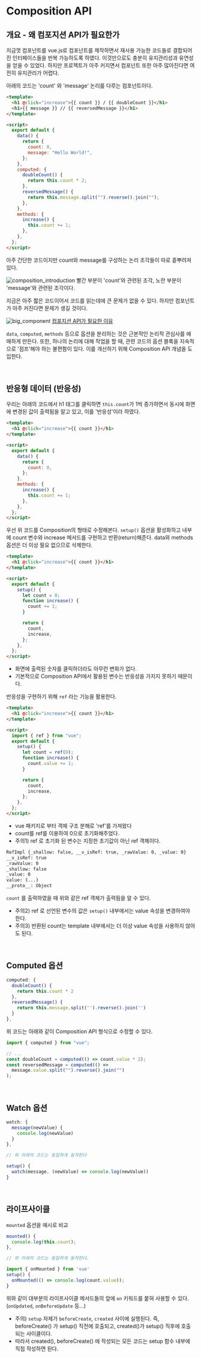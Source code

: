 # Composition API

## 개요 - 왜 컴포지션 API가 필요한가

지금껏 컴포넌트를 vue.js로 컴포넌트를 제작하면서 재사용 가능한 코드들로 결합되어진 인터페이스들을 반복 가능하도록 하였다. 이것만으로도 충분히 유지관리성과 유연성을 얻을 수 있었다. 하지만 프로젝트가 아주 커지면서 컴포넌트 또한 아주 많아진다면 여전히 유지관리가 어렵다.

아래의 코드는 'count' 와 'message' 논리를 다루는 컴포넌트이다.

```html
<template>
  <h1 @click="increase">{{ count }} / {{ doubleCount }}</h1>
  <h1>{{ message }} // {{ reversedMessage }}</h1>
</template>

<script>
  export default {
    data() {
      return {
        count: 0,
        message: "Hello World!",
      };
    },
    computed: {
      doubleCount() {
        return this.count * 2;
      },
      reversedMessage() {
        return this.message.split("").reverse().join("");
      },
    },
    methods: {
      increase() {
        this.count += 1;
      },
    },
  };
</script>
```

아주 간단한 코드이지만 count와 message를 구성하는 논리 조각들이 따로 흩뿌려져 있다.

![composition_introduction](./markdown/composition_intro.png)
빨간 부분이 'count'와 관련된 조각, 노란 부분이 'message'와 관련된 조각이다.

지금은 아주 짧은 코드이어서 코드를 읽는데에 큰 문제가 없을 수 있다. 하지만 컴포넌트가 아주 커진다면 문제가 생길 것이다.

![big_component](https://user-images.githubusercontent.com/499550/62783021-7ce24400-ba89-11e9-9dd3-36f4f6b1fae2.png)
[컴포지션 API가 필요한 이유](https://v3.ko.vuejs.org/guide/composition-api-introduction.html#%E1%84%8F%E1%85%A5%E1%86%B7%E1%84%91%E1%85%A9%E1%84%8C%E1%85%B5%E1%84%89%E1%85%A7%E1%86%AB-api%E1%84%80%E1%85%A1-%E1%84%91%E1%85%B5%E1%86%AF%E1%84%8B%E1%85%AD%E1%84%92%E1%85%A1%E1%86%AB-%E1%84%8B%E1%85%B5%E1%84%8B%E1%85%B2)

`data`, `computed`, `methods` 등으로 옵션을 분리하는 것은 근본적인 논리적 관심사를 애매하게 만든다. 또한, 하나의 논리에 대해 작업을 할 때, 관련 코드의 옵션 블록을 지속적으로 '점프'해야 하는 불편함이 있다. 이를 개선하기 위해 Composition API 개념을 도입한다.

<br/>

## 반응형 데이터 (반응성)

우리는 아래의 코드에서 h1 태그를 클릭하면 `this.count`가 1씩 증가하면서 동시에 화면에 변경된 값이 출력됨을 알고 있고, 이를 '반응성'이라 하였다.

```html
<template>
  <h1 @click="increase">{{ count }}</h1>
</template>

<script>
  export default {
    data() {
      return {
        count: 0,
      };
    },
    methods: {
      increase() {
        this.count += 1;
      },
    },
  };
</script>
```

우선 위 코드를 Composition의 형태로 수정해본다. `setup()` 옵션을 활성화하고 내부에 count 변수와 increase 메서드를 구현하고 반환(return)해준다. data와 methods 옵션은 더 이상 필요 없으므로 삭제한다.

```html
<template>
  <h1 @click="increase">{{ count }}</h1>
</template>

<script>
  export default {
    setup() {
      let count = 0;
      function increase() {
        count += 1;
      }

      return {
        count,
        increase,
      };
    },
  };
</script>
```

- 화면에 출력된 숫자를 클릭하더라도 아무런 변화가 없다.
- 기본적으로 Composition API에서 활용된 변수는 반응성을 가지지 못하기 때문이다.

반응성을 구현하기 위해 `ref` 라는 기능을 활용한다.<br/>

```html
<template>
  <h1 @click="increase">{{ count }}</h1>
</template>

<script>
  import { ref } from "vue";
  export default {
    setup() {
      let count = ref(0);
      function increase() {
        count.value += 1;
      }

      return {
        count,
        increase,
      };
    },
  };
</script>
```

- vue 패키지로 부터 객체 구조 분해로 'ref'를 가져왔다
- count를 ref를 이용하여 0으로 초기화해주었다.
- 주의1) ref 로 초기화 된 변수는 지정한 초기값이 아닌 ref 객체이다.

```bash
RefImpl {_shallow: false, __v_isRef: true, _rawValue: 0, _value: 0}
__v_isRef: true
_rawValue: 0
_shallow: false
_value: 0
value: (...)
__proto__: Object
```

`count` 를 출력하였을 때 위와 같은 ref 객체가 출력됨을 알 수 있다.

- 주의2) ref 로 선언된 변수의 값은 `setup()` 내부에서는 value 속성을 변경하여야 한다.
- 주의3) 반환된 count는 template 내부에서는 더 이상 value 속성을 사용하지 않아도 된다.

<br/>

## Computed 옵션

```javascript
computed: {
  doubleCount() {
    return this.count * 2
  },
  reversedMessage() {
    return this.message.split('').reverse().join('')
  }
},
```

위 코드는 아래와 같이 Composition API 형식으로 수정할 수 있다.

```javascript
import { computed } from "vue";

// ...
const doubleCount = computed(() => count.value * 2);
const reversedMessage = computed(() =>
  message.value.split("").reverse().join("")
);
```

<br/>

## Watch 옵션

```javascript
watch: {
  message(newValue) {
    console.log(newValue)
  }
},

// 위 아래의 코드는 동일하게 동작한다

setup() {
  watch(message, (newValue) => console.log(newValue))
}
```

<br/>

## 라이프사이클

`mounted` 옵션을 예시로 비교

```javascript
mounted() {
  console.log(this.count);
},

// 위 아래의 코드는 동일하게 동작한다.

import { onMounted } from 'vue'
setup() {
  onMounted(() => console.log(count.value));
}
```

위와 같이 대부분의 라이프사이클 메서드들의 앞에 `on` 키워드를 붙혀 사용할 수 있다. (`onUpdated`, `onBeforeUpdate` 등...) <br/>

- 주의) `setup` 자체가 `beforeCreate`, `created` 사이에 실행된다. 즉, beforeCreate() 가 setup() 직전에 호출되고, created()가 setup() 직후에 호출되는 사이클이다.
- 따라서 created(), beforeCreate() 에 작성되는 모든 코드는 setup 함수 내부에 직접 작성하면 된다.

<br/>

